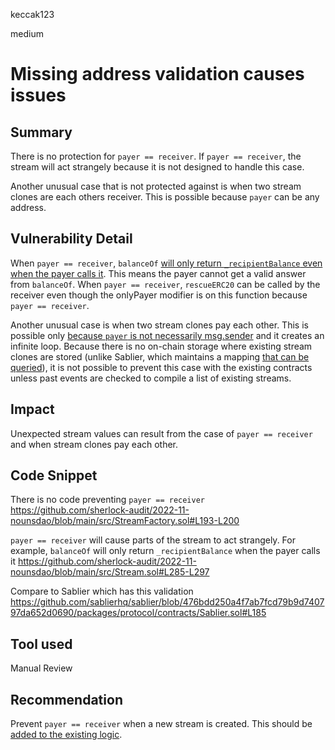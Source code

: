 keccak123

medium

# Missing address validation causes issues

## Summary

There is no protection for `payer == receiver`. If  `payer == receiver`, the stream will act strangely because it is not designed to handle this case.

Another unusual case that is not protected against is when two stream clones are each others receiver. This is possible because `payer` can be any address.

## Vulnerability Detail

When `payer == receiver`, `balanceOf` [will only return `_recipientBalance` even when the payer calls it](https://github.com/sherlock-audit/2022-11-nounsdao/blob/main/src/Stream.sol#L285-L297). This means the payer cannot get a valid answer from `balanceOf`.  When `payer == receiver`, `rescueERC20` can be called by the receiver even though the onlyPayer modifier is on this function because `payer == receiver`.

Another unusual case is when two stream clones pay each other. This is possible only [because `payer` is not necessarily msg.sender](https://github.com/sherlock-audit/2022-11-nounsdao/blob/main/src/StreamFactory.sol#L133-L142) and it creates an infinite loop. Because there is no on-chain storage where existing stream clones are stored (unlike Sablier, which maintains a mapping [that can be queried](https://github.com/sablierhq/sablier/blob/476bdd250a4f7ab7fcd79b9d740797da652d0690/packages/protocol/contracts/Sablier.sol#L66)), it is not possible to prevent this case with the existing contracts unless past events are checked to compile a list of existing streams.

## Impact

Unexpected stream values can result from the case of `payer == receiver` and when stream clones pay each other.

## Code Snippet

There is no code preventing `payer == receiver`
https://github.com/sherlock-audit/2022-11-nounsdao/blob/main/src/StreamFactory.sol#L193-L200

`payer == receiver` will cause parts of the stream to act strangely. For example, `balanceOf` will only return `_recipientBalance` when the payer calls it
https://github.com/sherlock-audit/2022-11-nounsdao/blob/main/src/Stream.sol#L285-L297

Compare to Sablier which has this validation
https://github.com/sablierhq/sablier/blob/476bdd250a4f7ab7fcd79b9d740797da652d0690/packages/protocol/contracts/Sablier.sol#L185

## Tool used

Manual Review

## Recommendation

Prevent `payer == receiver` when a new stream is created. This should be [added to the existing logic](https://github.com/sherlock-audit/2022-11-nounsdao/blob/main/src/StreamFactory.sol#L193-L200).
